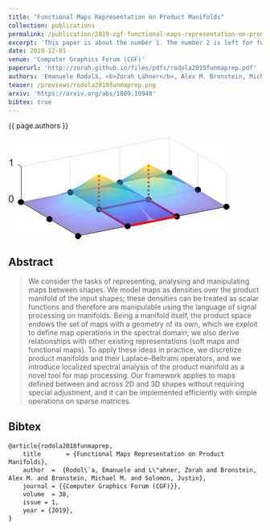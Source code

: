 ```yaml
---
title: "Functional Maps Representation on Product Manifolds"
collection: publications
permalink: /publication/2019-cgf-functional-maps-representation-on-product-manifolds
excerpt: 'This paper is about the number 1. The number 2 is left for future work.'
date: 2019-12-01
venue: 'Computer Graphics Forum (CGF)'
paperurl: 'http://zorah.github.io/files/pdfs/rodola2019funmaprep.pdf'
authors: 'Emanuele Rodolà, <b>Zorah Lähner</b>, Alex M. Bronstein, Michael M. Bronstein, Justin Solomon'
teaser: /previews/rodola2019funmaprep.png
arxiv: 'https://arxiv.org/abs/1809.10940'
bibtex: true
---
```


{{ page.authors }}

<img class="pub_teaser" src="../images/previews/rodola2019funmaprep.png" alt="Teaser Image" title="teaser" />

## Abstract

> We consider the tasks of representing, analysing and manipulating maps between shapes. We model maps as densities over the product manifold of the input shapes; these densities can be treated as scalar functions and therefore are manipulable using the language of signal processing on manifolds. Being a manifold itself, the product space endows the set of maps with a geometry of its own, which we exploit to define map operations in the spectral domain; we also derive relationships with other existing representations (soft maps and functional maps). To apply these ideas in practice, we discretize product manifolds and their Laplace–Beltrami operators, and we introduce localized spectral analysis of the product manifold as a novel tool for map processing. Our framework applies to maps defined between and across 2D and 3D shapes without requiring special adjustment, and it can be implemented efficiently with simple operations on sparse matrices.


## Bibtex

    @article{rodola2018funmaprep,
        title 		= {Functional Maps Representation on Product Manifolds},
        author 	=  {Rodol\`a, Emanuele and L\"ahner, Zorah and Bronstein, Alex M. and Bronstein, Michael M. and Solomon, Justin},
        journal = {{Computer Graphics Forum (CGF)}},
        volume 	= 38,
        issue = 1,
        year = {2019},
    }
